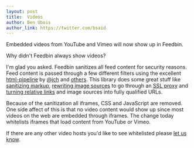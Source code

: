 ```yaml
---
layout: post
title:  Videos
author: Ben Ubois
author_link: https://twitter.com/bsaid
---
```


Embedded videos from YouTube and Vimeo will now show up in Feedbin.

Why didn't Feedbin always show videos?

I'm glad you asked. Feedbin sanitizes all feed content for security reasons. Feed content is passed through a few different filters using the excellent [html-pipeline][pipeline] by [@jch][jch] and [others][contributors]. This library does some great stuff like [sanitizing markup][sanitizing], [rewriting image sources][camo_filter] to go through an [SSL proxy][camo] and [turning relative links][absolute_source] and image sources into fully qualified URLs.

[pipeline]: https://github.com/jch/html-pipeline
[jch]: https://github.com/jch
[contributors]: https://github.com/jch/html-pipeline/graphs/contributors
[sanitizing]: https://github.com/jch/html-pipeline/blob/master/lib/html/pipeline/sanitization_filter.rb
[camo_filter]: https://github.com/jch/html-pipeline/blob/master/lib/html/pipeline/camo_filter.rb
[camo]: https://github.com/atmos/camo
[absolute_source]: https://github.com/jch/html-pipeline/blob/master/lib/html/pipeline/absolute_source_filter.rb

Because of the sanitization all iframes, CSS and JavaScript are removed. One side affect of this is that no video content  would show up since most videos on the web are embedded through iframes. The change today whitelists iframes that load content from YouTube or Vimeo.

If there are any other video hosts you'd like to see whitelisted please [let us know](mailto:support@feedbin.com).